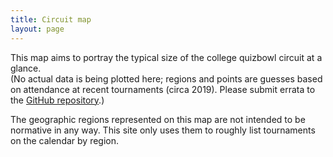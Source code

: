 ```yaml
---
title: Circuit map
layout: page
---
```


This map aims to portray the typical size of the college quizbowl circuit at a glance.  
(No actual data is being plotted here;
regions and points are guesses based on attendance at recent tournaments (circa 2019).
Please submit errata to the [GitHub repository](/about/).)

The geographic regions represented on this map are not intended to be normative in any way.
This site only uses them to roughly list tournaments on the calendar by region.

<div id="svg-container"></div>

<link rel="stylesheet" href="style.css" />
<script src="d3.v3.min.js"></script>
<script src="topojson.v1.min.js"></script>
<script src="albersUsaUk.js"></script>
<script src="regions.js"></script>
<script src="script.js"></script>
